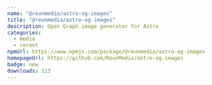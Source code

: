 ```yaml
---
name: "@reunmedia/astro-og-images"
title: "@reunmedia/astro-og-images"
description: Open Graph image generator for Astro
categories:
  - media
  - recent
npmUrl: https://www.npmjs.com/package/@reunmedia/astro-og-images
homepageUrl: https://github.com/ReunMedia/astro-og-images
badge: new
downloads: 113
---
```

